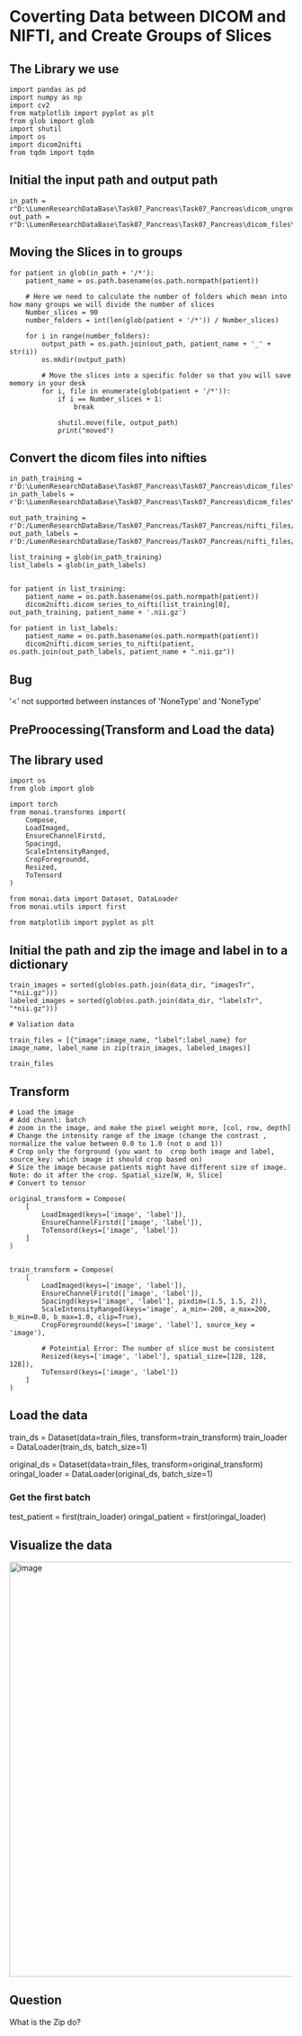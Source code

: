 # Coverting Data between DICOM and NIFTI, and Create Groups of Slices

## The Library we use

    import pandas as pd
    import numpy as np
    import cv2 
    from matplotlib import pyplot as plt
    from glob import glob
    import shutil
    import os
    import dicom2nifti
    from tqdm import tqdm

## Initial the input path and output path

    in_path = r"D:\LumenResearchDataBase\Task07_Pancreas\Task07_Pancreas\dicom_ungroup\labels"
    out_path = r"D:\LumenResearchDataBase\Task07_Pancreas\Task07_Pancreas\dicom_files\labels"

## Moving the Slices in to groups

    for patient in glob(in_path + '/*'):
        patient_name = os.path.basename(os.path.normpath(patient))
        
        # Here we need to calculate the number of folders which mean into how many groups we will divide the number of slices
        Number_slices = 90
        number_folders = int(len(glob(patient + '/*')) / Number_slices)
    
        for i in range(number_folders):
            output_path = os.path.join(out_path, patient_name + '_' + str(i))
            os.mkdir(output_path)
    
            # Move the slices into a specific folder so that you will save memory in your desk
            for i, file in enumerate(glob(patient + '/*')):
                if i == Number_slices + 1:
                    break
                    
                shutil.move(file, output_path)
                print("moved")

## Convert the dicom files into nifties

    in_path_training = r'D:\LumenResearchDataBase\Task07_Pancreas\Task07_Pancreas\dicom_files\training\*'
    in_path_labels = r'D:\LumenResearchDataBase\Task07_Pancreas\Task07_Pancreas\dicom_files\labels\*'
    
    out_path_training = r'D:/LumenResearchDataBase/Task07_Pancreas/Task07_Pancreas/nifti_files/training'
    out_path_labels = r'D:/LumenResearchDataBase/Task07_Pancreas/Task07_Pancreas/nifti_files/labels'
    
    list_training = glob(in_path_training)
    list_labels = glob(in_path_labels)
    
    
    for patient in list_training:
        patient_name = os.path.basename(os.path.normpath(patient))
        dicom2nifti.dicom_series_to_nifti(list_training[0], out_path_training, patient_name + '.nii.gz')
        
    for patient in list_labels:   
        patient_name = os.path.basename(os.path.normpath(patient))
        dicom2nifti.dicom_series_to_nifti(patient, os.path.join(out_path_labels, patient_name + ".nii.gz"))


## Bug

'<' not supported between instances of 'NoneType' and 'NoneType'



## PreProocessing(Transform and Load the data)


## The library used

    import os
    from glob import glob
    
    import torch
    from monai.transforms import(
        Compose,
        LoadImaged,
        EnsureChannelFirstd,
        Spacingd,
        ScaleIntensityRanged,
        CropForegroundd,
        Resized,
        ToTensord
    )
    
    from monai.data import Dataset, DataLoader
    from monai.utils import first
    
    from matplotlib import pyplot as plt



## Initial the path and zip the image and label in to a dictionary

    train_images = sorted(glob(os.path.join(data_dir, "imagesTr", "*nii.gz")))
    labeled_images = sorted(glob(os.path.join(data_dir, "labelsTr", "*nii.gz")))
    
    # Valiation data
    
    train_files = [{"image":image_name, "label":label_name} for image_name, label_name in zip(train_images, labeled_images)]
    
    train_files

## Transform

    # Load the image
    # Add channl: batch
    # zoom in the image, and make the pixel weight more, [col, row, depth]
    # Change the intensity range of the image (change the contrast , normalize the value between 0.0 to 1.0 (not o and 1))
    # Crop only the forground (you want to  crop both image and label, source_key: which image it should crop based on)
    # Size the image because patients might have different size of image. Note: do it after the crop. Spatial_size[W, H, Slice]
    # Convert to tensor
    
    original_transform = Compose(
        [
            LoadImaged(keys=['image', 'label']),
            EnsureChannelFirstd(['image', 'label']),
            ToTensord(keys=['image', 'label'])
        ]
    )
    
    
    train_transform = Compose(
        [
            LoadImaged(keys=['image', 'label']),
            EnsureChannelFirstd(['image', 'label']),
            Spacingd(keys=['image', 'label'], pixdim=(1.5, 1.5, 2)),
            ScaleIntensityRanged(keys='image', a_min=-200, a_max=200, b_min=0.0, b_max=1.0, clip=True),
            CropForegroundd(keys=['image', 'label'], source_key = 'image'),
            
            # Poteintial Error: The number of slice must be consistent
            Resized(keys=['image', 'label'], spatial_size=[128, 128, 128]),
            ToTensord(keys=['image', 'label'])
        ]
    )


## Load the data

train_ds = Dataset(data=train_files, transform=train_transform)
train_loader = DataLoader(train_ds, batch_size=1)

original_ds = Dataset(data=train_files, transform=original_transform)
oringal_loader = DataLoader(original_ds, batch_size=1)

### Get the first batch

test_patient = first(train_loader)
oringal_patient = first(oringal_loader)


## Visualize the data

<img width="737" alt="image" src="https://github.com/tan200224/Blog/assets/68765056/b7f54b99-4bc3-4ae3-8e45-ae3cc8c228ac">


## Question

What is the Zip do? 

